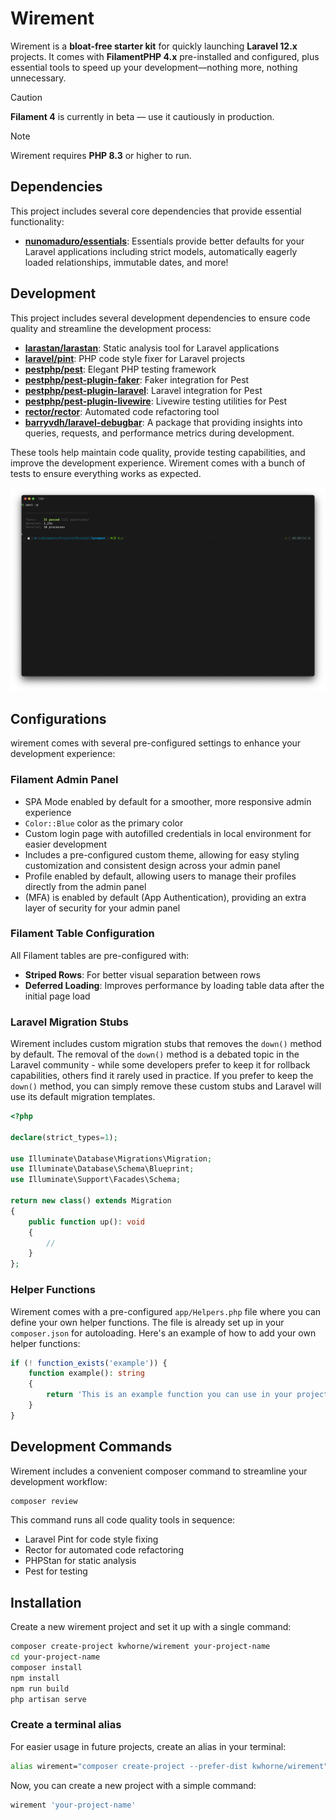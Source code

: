 # Wirement

Wirement is a **bloat-free starter kit** for quickly launching **Laravel 12.x** projects. It comes with **FilamentPHP 4.x** pre-installed and configured, plus essential tools to speed up your development—nothing more, nothing unnecessary.

> [!CAUTION]
> **Filament 4** is currently in beta — use it cautiously in production.

> [!NOTE]
> Wirement requires **PHP 8.3** or higher to run.

## Dependencies

This project includes several core dependencies that provide essential functionality:

- **[nunomaduro/essentials](https://github.com/nunomaduro/essentials)**: Essentials provide better defaults for your Laravel applications including strict models, automatically eagerly loaded relationships, immutable dates, and more!

## Development

This project includes several development dependencies to ensure code quality and streamline the development process:

- **[larastan/larastan](https://github.com/larastan/larastan)**: Static analysis tool for Laravel applications
- **[laravel/pint](https://laravel.com/docs/12.x/pint)**: PHP code style fixer for Laravel projects
- **[pestphp/pest](pestphp.com/docs/installation)**: Elegant PHP testing framework
- **[pestphp/pest-plugin-faker](https://pestphp.com/docs/plugins)**: Faker integration for Pest
- **[pestphp/pest-plugin-laravel](https://pestphp.com/docs/plugins)**: Laravel integration for Pest
- **[pestphp/pest-plugin-livewire](https://pestphp.com/docs/plugins)**: Livewire testing utilities for Pest
- **[rector/rector](https://github.com/rectorphp/rector)**: Automated code refactoring tool
- **[barryvdh/laravel-debugbar](https://github.com/barryvdh/laravel-debugbar)**: A package that providing insights into queries, requests, and performance metrics during development.

These tools help maintain code quality, provide testing capabilities, and improve the development experience. Wirement comes with a bunch of tests to ensure everything works as expected.

![Tests](resources/images/tests.png)

## Configurations

wirement comes with several pre-configured settings to enhance your development experience:

### Filament Admin Panel
- SPA Mode enabled by default for a smoother, more responsive admin experience
- `Color::Blue` color as the primary color
- Custom login page with autofilled credentials in local environment for easier development
- Includes a pre-configured custom theme, allowing for easy styling customization and consistent design across your admin panel
- Profile enabled by default, allowing users to manage their profiles directly from the admin panel
- (MFA) is enabled by default (App Authentication), providing an extra layer of security for your admin panel
 
### Filament Table Configuration
All Filament tables are pre-configured with:
- **Striped Rows**: For better visual separation between rows
- **Deferred Loading**: Improves performance by loading table data after the initial page load

### Laravel Migration Stubs
Wirement includes custom migration stubs that removes the `down()` method by default. The removal of the `down()` method is a debated topic in the Laravel community - while some developers prefer to keep it for rollback capabilities, others find it rarely used in practice. If you prefer to keep the `down()` method, you can simply remove these custom stubs and Laravel will use its default migration templates.

```php
<?php

declare(strict_types=1);

use Illuminate\Database\Migrations\Migration;
use Illuminate\Database\Schema\Blueprint;
use Illuminate\Support\Facades\Schema;

return new class() extends Migration
{
    public function up(): void
    {
        //
    }
};
```

### Helper Functions
Wirement comes with a pre-configured `app/Helpers.php` file where you can define your own helper functions. The file is already set up in your `composer.json` for autoloading. Here's an example of how to add your own helper functions:

```php
if (! function_exists('example')) {
    function example(): string
    {
        return 'This is an example function you can use in your project.';
    }
}
```

## Development Commands

Wirement includes a convenient composer command to streamline your development workflow:

```bash
composer review
```

This command runs all code quality tools in sequence:
- Laravel Pint for code style fixing
- Rector for automated code refactoring
- PHPStan for static analysis
- Pest for testing

## Installation

Create a new wirement project and set it up with a single command:

```bash
composer create-project kwhorne/wirement your-project-name
cd your-project-name 
composer install
npm install
npm run build
php artisan serve
```

### Create a terminal alias
For easier usage in future projects, create an alias in your terminal:

```bash
alias wirement="composer create-project --prefer-dist kwhorne/wirement"
```

Now, you can create a new project with a simple command:

```bash
wirement 'your-project-name'
```
